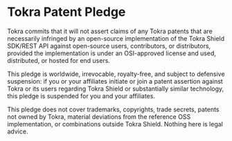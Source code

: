 # Tokra Patent Pledge

Tokra commits that it will not assert claims of any Tokra patents that are necessarily infringed by an open-source implementation of the Tokra Shield SDK/REST API against open-source users, contributors, or distributors, provided the implementation is under an OSI-approved license and used, distributed, or hosted for end users.

This pledge is worldwide, irrevocable, royalty-free, and subject to defensive suspension: if you or your affiliates initiate or join a patent assertion against Tokra or its users regarding Tokra Shield or substantially similar technology, this pledge is suspended for you and your affiliates.

This pledge does not cover trademarks, copyrights, trade secrets, patents not owned by Tokra, material deviations from the reference OSS implementation, or combinations outside Tokra Shield. Nothing here is legal advice.
